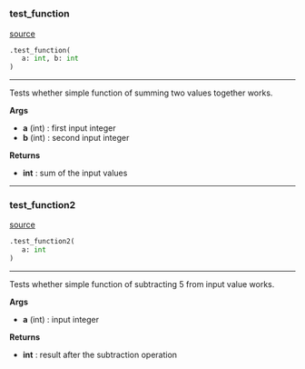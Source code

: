 #


### test_function
[source](https://github.com/GispoCoding/eis_toolkit/blob/master/eis_toolkit/dependency_test/dummy.py/#L1)
```python
.test_function(
   a: int, b: int
)
```

---
Tests whether simple function of summing two values together works.


**Args**

* **a** (int) : first input integer
* **b** (int) : second input integer


**Returns**

* **int**  : sum of the input values


----


### test_function2
[source](https://github.com/GispoCoding/eis_toolkit/blob/master/eis_toolkit/dependency_test/dummy.py/#L14)
```python
.test_function2(
   a: int
)
```

---
Tests whether simple function of subtracting 5 from input value works.


**Args**

* **a** (int) : input integer


**Returns**

* **int**  : result after the subtraction operation
